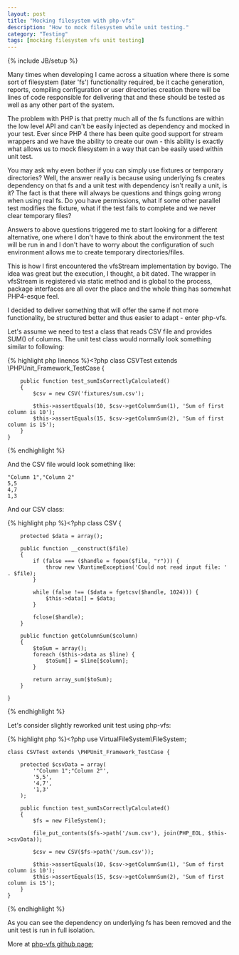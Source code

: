 ```yaml
---
layout: post
title: "Mocking filesystem with php-vfs"
description: "How to mock filesystem while unit testing."
category: "Testing"
tags: [mocking filesystem vfs unit testing]
---
```

{% include JB/setup %}


Many times when developing I came across a situation where there is some sort of filesystem (later 'fs') functionality
required, be it cache generation, reports, compiling configuration or user directories creation there will be lines of
code responsible for delivering that and these should be tested as well as any other part of the system.

The problem with PHP is that pretty much all of the fs functions are within the low level API and can't be easily injected as dependency
and mocked in your test. Ever since PHP 4 there has been quite good support for stream wrappers and we have the ability
to create our own - this ability is exactly what allows us to mock filesystem in a way that can be easily used within
unit test.

You may ask why even bother if you can simply use fixtures or temporary directories? Well, the answer really is because
using underlying fs creates dependency on that fs and a unit test with dependency isn't really a unit, is it? The fact is
that there will always be questions and things going wrong when using real fs. Do you have permissions, what
if some other parallel test modifies the fixture, what if the test fails to complete and we never clear temporary files?

Answers to above questions triggered me to start looking for a different alternative, one where I don't have to think
about the environment the test will be run in and I don't have to worry about the configuration of such environment
allows me to create temporary directories/files.

This is how I first encountered the vfsStream implementation by bovigo. The idea was great but the execution, I thought, a bit dated.
The wrapper in vfsStream is registered via static method and is global to the process, package interfaces are all over the
place and the whole thing has somewhat PHP4-esque feel.

I decided to deliver something that will offer the same if not more functionality, be structured better and thus easier to adapt - enter php-vfs.

Let's assume we need to test a class that reads CSV file and provides SUM() of columns. The unit test class would normally look something similar to following:

{% highlight php linenos %}<?php
    class CSVTest extends \PHPUnit_Framework_TestCase {

        public function test_sumIsCorrectlyCalculated()
        {
            $csv = new CSV('fixtures/sum.csv');

            $this->assertEquals(10, $csv->getColumnSum(1), 'Sum of first column is 10');
            $this->assertEquals(15, $csv->getColumnSum(2), 'Sum of first column is 15');
        }
    }
{% endhighlight %} 

And the CSV file would look something like:

    "Column 1","Column 2"
    5,5
    4,7
    1,3


And our CSV class:

{% highlight php %}<?php
    class CSV {

        protected $data = array();

        public function __construct($file)
        {
            if (false === ($handle = fopen($file, "r"))) {
                throw new \RuntimeException('Could not read input file: ' . $file);
            }

            while (false !== ($data = fgetcsv($handle, 1024))) {
                $this->data[] = $data;
            }

            fclose($handle);
        }

        public function getColumnSum($column)
        {
            $toSum = array();
            foreach ($this->data as $line) {
                $toSum[] = $line[$column];
            }

            return array_sum($toSum);
        }

    }
{% endhighlight %}

 Let's consider slightly reworked unit test using php-vfs:

{% highlight php %}<?php
    use VirtualFileSystem\FileSystem;

    class CSVTest extends \PHPUnit_Framework_TestCase {

        protected $csvData = array(
            '"Column 1";"Column 2"',
            '5,5',
            '4,7',
            '1,3'
        );

        public function test_sumIsCorrectlyCalculated()
        {
            $fs = new FileSystem();

            file_put_contents($fs->path('/sum.csv'), join(PHP_EOL, $this->csvData));

            $csv = new CSV($fs->path('/sum.csv'));

            $this->assertEquals(10, $csv->getColumnSum(1), 'Sum of first column is 10');
            $this->assertEquals(15, $csv->getColumnSum(2), 'Sum of first column is 15');
        }
    }
{% endhighlight %}

As you can see the dependency on underlying fs has been removed and the unit test is run in full isolation.

More at [php-vfs github page](http://thornag.github.io/php-vfs);
